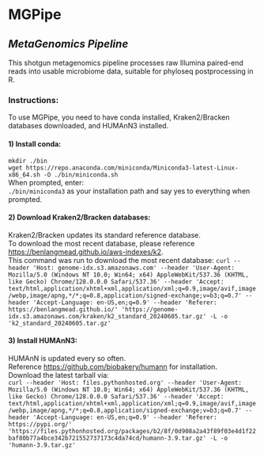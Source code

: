 # MGPipe
## _MetaGenomics Pipeline_

This shotgun metagenomics pipeline processes raw Illumina paired-end reads into usable microbiome data, suitable for phyloseq postprocessing in R.

### Instructions:

To use MGPipe, you need to have conda installed, Kraken2/Bracken databases downloaded, and HUMAnN3 installed. 

#### 1) Install conda:
`mkdir ./bin` <br>
`wget https://repo.anaconda.com/miniconda/Miniconda3-latest-Linux-x86_64.sh -O ./bin/miniconda.sh` <br>
When prompted, enter: <br>
`./bin/miniconda3` as your installation path and say yes to everything when prompted.

#### 2) Download Kraken2/Bracken databases:
Kraken2/Bracken updates its standard reference database. <br>
To download the most recent database, please reference https://benlangmead.github.io/aws-indexes/k2. <br>
This command was run to download the most recent database:
`curl --header 'Host: genome-idx.s3.amazonaws.com' --header 'User-Agent: Mozilla/5.0 (Windows NT 10.0; Win64; x64) AppleWebKit/537.36 (KHTML, like Gecko) Chrome/128.0.0.0 Safari/537.36' --header 'Accept: text/html,application/xhtml+xml,application/xml;q=0.9,image/avif,image/webp,image/apng,*/*;q=0.8,application/signed-exchange;v=b3;q=0.7' --header 'Accept-Language: en-US,en;q=0.9' --header 'Referer: https://benlangmead.github.io/' 'https://genome-idx.s3.amazonaws.com/kraken/k2_standard_20240605.tar.gz' -L -o 'k2_standard_20240605.tar.gz'`

#### 3) Install HUMAnN3:
HUMAnN is updated every so often. <br>
Reference https://github.com/biobakery/humann for installation. <br>
Download the latest tarball via: <br>
`curl --header 'Host: files.pythonhosted.org' --header 'User-Agent: Mozilla/5.0 (Windows NT 10.0; Win64; x64) AppleWebKit/537.36 (KHTML, like Gecko) Chrome/128.0.0.0 Safari/537.36' --header 'Accept: text/html,application/xhtml+xml,application/xml;q=0.9,image/avif,image/webp,image/apng,*/*;q=0.8,application/signed-exchange;v=b3;q=0.7' --header 'Accept-Language: en-US,en;q=0.9' --header 'Referer: https://pypi.org/' 'https://files.pythonhosted.org/packages/b2/8f/0d908a2a43f89f03e4d1f22baf80b77a4bce342b721552737173c4da74cd/humann-3.9.tar.gz' -L -o 'humann-3.9.tar.gz'`
